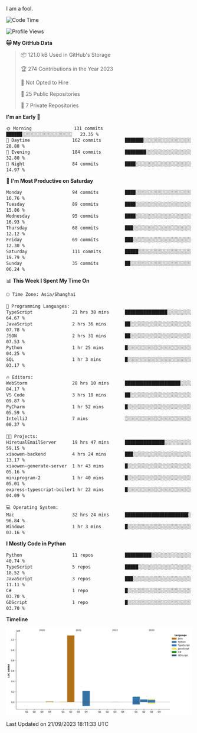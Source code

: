 I am a fool.

<!--START_SECTION:waka-->
![Code Time](http://img.shields.io/badge/Code%20Time-730%20hrs%2019%20mins-blue)

![Profile Views](http://img.shields.io/badge/Profile%20Views-1-blue)

**🐱 My GitHub Data** 

> 📦 121.0 kB Used in GitHub's Storage 
 > 
> 🏆 274 Contributions in the Year 2023
 > 
> 🚫 Not Opted to Hire
 > 
> 📜 25 Public Repositories 
 > 
> 🔑 7 Private Repositories 
 > 
**I'm an Early 🐤** 

```text
🌞 Morning                131 commits         ██████░░░░░░░░░░░░░░░░░░░   23.35 % 
🌆 Daytime                162 commits         ███████░░░░░░░░░░░░░░░░░░   28.88 % 
🌃 Evening                184 commits         ████████░░░░░░░░░░░░░░░░░   32.80 % 
🌙 Night                  84 commits          ████░░░░░░░░░░░░░░░░░░░░░   14.97 % 
```
📅 **I'm Most Productive on Saturday** 

```text
Monday                   94 commits          ████░░░░░░░░░░░░░░░░░░░░░   16.76 % 
Tuesday                  89 commits          ████░░░░░░░░░░░░░░░░░░░░░   15.86 % 
Wednesday                95 commits          ████░░░░░░░░░░░░░░░░░░░░░   16.93 % 
Thursday                 68 commits          ███░░░░░░░░░░░░░░░░░░░░░░   12.12 % 
Friday                   69 commits          ███░░░░░░░░░░░░░░░░░░░░░░   12.30 % 
Saturday                 111 commits         █████░░░░░░░░░░░░░░░░░░░░   19.79 % 
Sunday                   35 commits          ██░░░░░░░░░░░░░░░░░░░░░░░   06.24 % 
```


📊 **This Week I Spent My Time On** 

```text
🕑︎ Time Zone: Asia/Shanghai

💬 Programming Languages: 
TypeScript               21 hrs 38 mins      ████████████████░░░░░░░░░   64.67 % 
JavaScript               2 hrs 36 mins       ██░░░░░░░░░░░░░░░░░░░░░░░   07.78 % 
JSON                     2 hrs 31 mins       ██░░░░░░░░░░░░░░░░░░░░░░░   07.53 % 
Python                   1 hr 25 mins        █░░░░░░░░░░░░░░░░░░░░░░░░   04.25 % 
SQL                      1 hr 3 mins         █░░░░░░░░░░░░░░░░░░░░░░░░   03.17 % 

🔥 Editors: 
WebStorm                 28 hrs 10 mins      █████████████████████░░░░   84.17 % 
VS Code                  3 hrs 18 mins       ██░░░░░░░░░░░░░░░░░░░░░░░   09.87 % 
PyCharm                  1 hr 52 mins        █░░░░░░░░░░░░░░░░░░░░░░░░   05.59 % 
IntelliJ                 7 mins              ░░░░░░░░░░░░░░░░░░░░░░░░░   00.37 % 

🐱‍💻 Projects: 
HiretualEmailServer      19 hrs 47 mins      ███████████████░░░░░░░░░░   59.15 % 
xiaowen-backend          4 hrs 24 mins       ███░░░░░░░░░░░░░░░░░░░░░░   13.17 % 
xiaowen-generate-server  1 hr 43 mins        █░░░░░░░░░░░░░░░░░░░░░░░░   05.16 % 
miniprogram-2            1 hr 40 mins        █░░░░░░░░░░░░░░░░░░░░░░░░   05.01 % 
express-typescript-boiler1 hr 22 mins        █░░░░░░░░░░░░░░░░░░░░░░░░   04.09 % 

💻 Operating System: 
Mac                      32 hrs 24 mins      ████████████████████████░   96.84 % 
Windows                  1 hr 3 mins         █░░░░░░░░░░░░░░░░░░░░░░░░   03.16 % 
```

**I Mostly Code in Python** 

```text
Python                   11 repos            ██████████░░░░░░░░░░░░░░░   40.74 % 
TypeScript               5 repos             █████░░░░░░░░░░░░░░░░░░░░   18.52 % 
JavaScript               3 repos             ███░░░░░░░░░░░░░░░░░░░░░░   11.11 % 
C#                       1 repo              █░░░░░░░░░░░░░░░░░░░░░░░░   03.70 % 
GDScript                 1 repo              █░░░░░░░░░░░░░░░░░░░░░░░░   03.70 % 
```



**Timeline**

![Lines of Code chart](https://raw.githubusercontent.com/VeejaLiu/VeejaLiu/master/assets/bar_graph.png)


 Last Updated on 21/09/2023 18:11:33 UTC
<!--END_SECTION:waka-->
